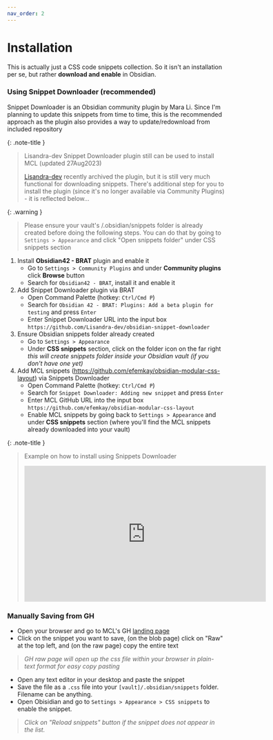 ```yaml
---
nav_order: 2
---
```


# Installation

This is actually just a CSS code snippets collection. So it isn't an installation per se, but rather **download and enable** in Obsidian.

### Using Snippet Downloader (recommended)
Snippet Downloader is an Obsidian community plugin by Mara Li. Since I'm planning to update this snippets from time to time, this is the recommended approach as the plugin also provides a way to update/redownload from included repository

{: .note-title }
> Lisandra-dev Snippet Downloader plugin still can be used to install MCL (updated 27Aug2023)
>
> [Lisandra-dev](https://github.com/Lisandra-dev/obsidian-snippet-downloader) recently archived the plugin, but it is still very much functional for downloading snippets. There's additional step for you to install the plugin (since it's no longer available via Community Plugins) - it is reflected below...

{: .warning }
> Please ensure your vault's /.obsidian/snippets folder is already created before doing the following steps. You can do that by going to `Settings > Appearance` and click "Open snippets folder" under CSS snippets section

1. Install **Obsidian42 - BRAT** plugin and enable it
	- Go to `Settings > Community Plugins` and under **Community plugins** click **Browse** button
	- Search for `Obsidian42 - BRAT`, install it and enable it
2. Add Snippet Downloader plugin via BRAT
	- Open Command Palette (hotkey: `Ctrl/Cmd P`)
	- Search for `Obsidian 42 - BRAT: Plugins: Add a beta plugin for testing` and press `Enter`
	- Enter Snippet Downloader URL into the input box
	   `https://github.com/Lisandra-dev/obsidian-snippet-downloader`
3. Ensure Obsidian snippets folder already created
	- Go to `Settings > Appearance`
	- Under **CSS snippets** section, click on the folder icon on the far right
	   *this will create snippets folder inside your Obsidian vault (if you don't have one yet)*
4. Add MCL snippets (https://github.com/efemkay/obsidian-modular-css-layout) via Snippets Downloader
	- Open Command Palette (hotkey: `Ctrl/Cmd P`)
	- Search for `Snippet Downloader: Adding new snippet` and press `Enter`
	- Enter MCL GitHub URL into the input box
	   `https://github.com/efemkay/obsidian-modular-css-layout`
	- Enable MCL snippets by going back to `Settings > Appearance` and under **CSS snippets** section (where you'll find the MCL snippets already downloaded into your vault)


{: .note-title }
> Example on how to install using Snippets Downloader
>
> <iframe width="560" height="315" src="https://www.youtube.com/embed/F9z5spGosDI?si=PL4EwJ9wdMyYHCUh" title="YouTube video player" frameborder="0" allow="accelerometer; autoplay; clipboard-write; encrypted-media; gyroscope; picture-in-picture; web-share" allowfullscreen></iframe>

### Manually Saving from GH

- Open your browser and go to MCL's GH [landing page](https://github.com/efemkay/obsidian-modular-css-layout)
- Click on the snippet you want to save, (on the blob page) click on "Raw" at the top left, and (on the raw page) copy the entire text
> *GH raw page will open up the css file within your browser in plain-text format for easy copy pasting*
- Open any text editor in your desktop and paste the snippet
- Save the file as a `.css` file into your `[vault]/.obsidian/snippets` folder. Filename can be anything.
- Open Obisidian and go to `Settings > Appearance > CSS snippets` to enable the snippet.
> *Click on "Reload snippets" button if the snippet does not appear in the list.*
